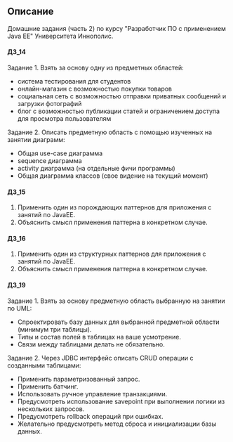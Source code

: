 ## Описание
Домашние задания (часть 2) по курсу "Разработчик ПО с применением Java EE" Университета Иннополис.

#### ДЗ_14
Задание 1. Взять за основу одну из предметных областей:
 - система тестирования для студентов
 - онлайн-магазин с возможностью покупки товаров
 - социальная сеть с возможностью отправки приватных сообщений и загрузки фотографий
 - блог с возможностью публикации статей и ограничением доступа для просмотра пользователям
 
 Задание 2. Описать предметную область с помощью изученных на занятии диаграмм:

- Общая use-case диаграмма
- sequence диаграмма
- activity диаграмма (на отдельные фичи программы)
- Общая диаграмма классов (свое видение на текущий момент)


#### ДЗ_15
1) Применить один из порождающих паттернов для приложения с занятий по JavaEE.
2) Объяснить смысл применения паттерна в конкретном случае.


#### ДЗ_16
1) Применить один из структурных паттернов для приложения с занятий по JavaEE.
2) Объяснить смысл применения паттерна в конкретном случае.


#### ДЗ_19
Задание 1. Взять за основу предметную область выбранную на занятии по UML:

 - Спроектировать базу данных для выбранной предметной области (минимум три таблицы).
 - Типы и состав полей в таблицах на ваше усмотрение.
 - Связи между таблицами делать не обязательно.

Задание 2. Через JDBC интерфейс описать CRUD операции с созданными таблицами:

- Применить параметризованный запрос.
- Применить батчинг.
- Использовать ручное управление транзакциями.
- Предусмотреть использование savepoint при выполнении логики из нескольких запросов.
- Предусмотреть rollback операций при ошибках.
- Желательно предусмотреть метод сброса и инициализации базы данных.

